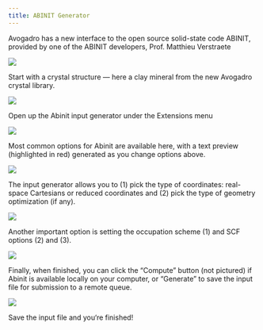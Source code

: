 ```yaml
---
title: ABINIT Generator
---
```


Avogadro has a new interface to the open source solid-state code ABINIT, provided by one of the ABINIT developers, Prof. Matthieu Verstraete

![][1]

[1]: ../images/abinit-generator/media_1340329424336.png

Start with a crystal structure — here a clay mineral from the new Avogadro crystal library.

![][2]

[2]: ../images/abinit-generator/media_1340329441585.png

Open up the Abinit input generator under the Extensions menu

![][3]

[3]: ../images/abinit-generator/media_1340331425028.png

Most common options for Abinit are available here, with a text preview (highlighted in red) generated as you change options above.

![][4]

[4]: ../images/abinit-generator/media_1340331450497.png

The input generator allows you to (1) pick the type of coordinates: real-space Cartesians or reduced coordinates and (2) pick the type of geometry optimization (if any).

![][5]

[5]: ../images/abinit-generator/media_1340331470946.png

Another important option is setting the occupation scheme (1) and SCF options (2) and (3).

![][6]

[6]: ../images/abinit-generator/media_1340331539150.png

Finally, when finished, you can click the “Compute” button (not pictured) if Abinit is available locally on your computer, or “Generate” to save the input file for submission to a remote queue.

![][7]

[7]: ../images/abinit-generator/media_1340331503702.png

Save the input file and you‘re finished!

